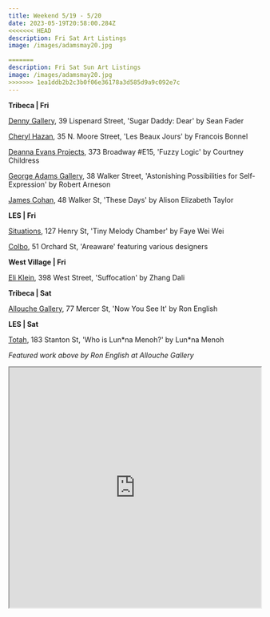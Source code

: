 ```yaml
---
title: Weekend 5/19 - 5/20
date: 2023-05-19T20:58:00.284Z
<<<<<<< HEAD
description: Fri Sat Art Listings
image: /images/adamsmay20.jpg

=======
description: Fri Sat Sun Art Listings
image: /images/adamsmay20.jpg
>>>>>>> 1ea1ddb2b2c3b0f06e36178a3d585d9a9c092e7c
---
```

**T﻿ribeca | Fri**

[Denny Gallery](https://dennygallery.com/exhibitions/sugar-daddy-dear-danielle/), 39 Lispenard Street, 'Sugar Daddy: Dear' by Sean Fader 

[Cheryl Hazan](http://www.cherylhazan.com/exhibitions/francois-bonnel-les-beaux-jours), 35 N. Moore Street, 'Les Beaux Jours' by Francois Bonnel

[Deanna Evans Projects](https://www.deannaevansprojects.com/courtney-childress-fuzzy-logic), 373 Broadway #E15, 'Fuzzy Logic' by Courtney Childress

[George Adams Gallery](https://www.georgeadamsgallery.com/exhibitions/robert-arneson2), 38 Walker Street, 'Astonishing Possibilities for Self-Expression' by Robert Arneson

[James Cohan](https://www.jamescohan.com/exhibitions/alison-elizabeth-taylor6), 48 Walker St, 'These Days' by Alison Elizabeth Taylor

**L﻿ES | Fri**

[Situations](https://www.situations.us/current), 127 Henry St, 'Tiny Melody Chamber' by Faye Wei Wei

[C﻿olbo](instagram.com/colbo.nyc), 51 Orchard St, 'Areaware' featuring various designers

**W﻿est Village | Fri**

[Eli Klein](http://www.galleryek.com/gallery), 398 West Street, 'Suffocation' by Zhang Dali

**T﻿ribeca | Sat**

[Allouche Gallery](https://allouchegallery.com/exhibitions/new-york/ron-english-now-you-see-it), 77 Mercer St, 'Now You See It' by Ron English

**L﻿ES | Sat**

[Totah](https://www.davidtotah.com/upcoming), 183 Stanton St, 'Who is Lun\*na Menoh?' by Lun\*na Menoh

*F﻿eatured work above by Ron English at Allouche Gallery*

<iframe src="https://www.google.com/maps/d/u/3/embed?mid=1tlrPa2SSBO4WAuDkUvZdDdiTK5Irm_E&ehbc=2E312F" width="100%" height="480"></iframe>